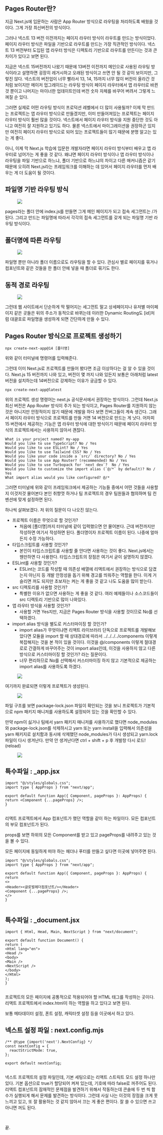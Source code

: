 <h2 data-ke-size="size26">Pages Router란?</h2>
<p data-ke-size="size16">지금 Next.js에 입문하는 사람은 App Router 방식으로 라우팅을 처리하도록 배웠을 것이다. 그게 가장 최신버전의 방식이다.</p>
<p data-ke-size="size16">그러나 넥스트 13 버전 이전까지는 페이지 라우터 방식이 라우트를 만드는 방식이었다. 페이지 라우터 방식은 파일을 기반으로 라우트를 만드는 가장 직관적인 방식이다. 넥스트 13 버전부터 도입된 앱 라우터 방식은 디렉토리 기반으로 라우트를 만든다는 것과 큰 차이가 있다고 보면 된다.</p>
<p data-ke-size="size16">지금은 넥스트 15버전까지 나왔기 때문에 13버전 이전까지 메인으로 사용된 라우팅 방식이라고 설명하면 굉장히 레거시하고 오래된 방식이고 쓰면 안 될 것 같이 보이지만, 그렇진 않다. 넥스트의 버전업이 너무 빨라서 13, 14, 15까지 너무 많이 버전이 올라간 것처럼 보이지만 메이저 업그레이드는 라우팅 방식이 페이지 라우터에서 앱 라우터로 바뀐 것 뿐이고 나머지는 마이너한 업데이트인데 버전 숫자 자체를 바꾸어 버려서 그렇게 느껴질 순 있다.</p>
<p data-ke-size="size16">그러면 실제로 어떤 라우팅 방식이 프로덕션 레벨에서 더 많이 사용될까? 이제 막 만드는 프로젝트는 앱 라우터 방식으로 만들겠지만, 이미 만들어져있는 프로젝트는 페이지 라우터 방식이 훨씬 많을 것이다. 넥스트에서 페이지 라우터 방식을 지원 중단한 것도 아니고 여전히 잘 지원하고 있기도 하다. 물론 넥스트에서 마이그레이션을 권장하곤 있지만 여전히 페이지 라우터 방식으로 되어 있는 프로젝트들이 많기 때문에 분명 알고는 있는 게 좋다.</p>
<p data-ke-size="size16">아니, 이제 막 Next.js 학습에 입문한 개발자라면 페이지 라우터 방식부터 배우고 앱 라우터로 넘어가는 게 좋을 것 같다. 왜냐면 페이지 라우터 방식이나 앱 라우터 방식이나 라우팅을 파일 기반으로 하느냐, 폴더 기반으로 하느냐의 차이고 다른 매커니즘은 같기 때문에 오히려 Next.js라는 프레임워크를 이해하는 데 있어서 페이지 라우터를 먼저 배우는 게 더 도움이 될 것이다.</p>
<h2 data-ke-size="size26">파일명 기반 라우팅 방식</h2>
<p><figure class="imageblock alignCenter" data-ke-mobileStyle="widthOrigin" data-origin-width="930" data-origin-height="602"><span data-url="https://blog.kakaocdn.net/dn/qbhcL/btsJidgBZyF/skbxifgjWjk5pjwXj3ffQK/img.png" data-phocus="https://blog.kakaocdn.net/dn/qbhcL/btsJidgBZyF/skbxifgjWjk5pjwXj3ffQK/img.png"><img src="https://blog.kakaocdn.net/dn/qbhcL/btsJidgBZyF/skbxifgjWjk5pjwXj3ffQK/img.png" srcset="https://img1.daumcdn.net/thumb/R1280x0/?scode=mtistory2&fname=https%3A%2F%2Fblog.kakaocdn.net%2Fdn%2FqbhcL%2FbtsJidgBZyF%2FskbxifgjWjk5pjwXj3ffQK%2Fimg.png" onerror="this.onerror=null; this.src='//t1.daumcdn.net/tistory_admin/static/images/no-image-v1.png'; this.srcset='//t1.daumcdn.net/tistory_admin/static/images/no-image-v1.png';" data-origin-width="930" data-origin-height="602"/></span></figure>
</p>
<p data-ke-size="size16">pages라는 폴더 안에 index.js를 만들면 그게 메인 페이지가 되고 접속 세그먼트는 /가 된다. 그리고 만드는 파일명에 따라서 각각의 접속 세그먼트를 갖게 되는 파일명 기반 라우팅 방식이다.</p>
<h2 data-ke-size="size26">폴더명에 따른 라우팅</h2>
<p><figure class="imageblock alignCenter" data-ke-mobileStyle="widthOrigin" data-origin-width="930" data-origin-height="816"><span data-url="https://blog.kakaocdn.net/dn/wbDl1/btsJg9zvuUx/NbYvyJCVn2lPY2pNLCkk2k/img.png" data-phocus="https://blog.kakaocdn.net/dn/wbDl1/btsJg9zvuUx/NbYvyJCVn2lPY2pNLCkk2k/img.png"><img src="https://blog.kakaocdn.net/dn/wbDl1/btsJg9zvuUx/NbYvyJCVn2lPY2pNLCkk2k/img.png" srcset="https://img1.daumcdn.net/thumb/R1280x0/?scode=mtistory2&fname=https%3A%2F%2Fblog.kakaocdn.net%2Fdn%2FwbDl1%2FbtsJg9zvuUx%2FNbYvyJCVn2lPY2pNLCkk2k%2Fimg.png" onerror="this.onerror=null; this.src='//t1.daumcdn.net/tistory_admin/static/images/no-image-v1.png'; this.srcset='//t1.daumcdn.net/tistory_admin/static/images/no-image-v1.png';" data-origin-width="930" data-origin-height="816"/></span></figure>
</p>
<p data-ke-size="size16">파일명 뿐만 아니라 폴더 이름으로도 라우팅을 할 수 있다. 관심사 별로 페이지를 묶거나 컴포넌트와 같은 것들을 한 폴더 안에 넣을 때 폴더로 묶기도 한다.</p>
<h2 data-ke-size="size26">동적 경로 라우팅</h2>
<p><figure class="imageblock alignCenter" data-ke-mobileStyle="widthOrigin" data-origin-width="930" data-origin-height="816"><span data-url="https://blog.kakaocdn.net/dn/byJBDf/btsJg459CCe/v8fLk6HyPtv6BAI0XwxuA0/img.png" data-phocus="https://blog.kakaocdn.net/dn/byJBDf/btsJg459CCe/v8fLk6HyPtv6BAI0XwxuA0/img.png"><img src="https://blog.kakaocdn.net/dn/byJBDf/btsJg459CCe/v8fLk6HyPtv6BAI0XwxuA0/img.png" srcset="https://img1.daumcdn.net/thumb/R1280x0/?scode=mtistory2&fname=https%3A%2F%2Fblog.kakaocdn.net%2Fdn%2FbyJBDf%2FbtsJg459CCe%2Fv8fLk6HyPtv6BAI0XwxuA0%2Fimg.png" onerror="this.onerror=null; this.src='//t1.daumcdn.net/tistory_admin/static/images/no-image-v1.png'; this.srcset='//t1.daumcdn.net/tistory_admin/static/images/no-image-v1.png';" data-origin-width="930" data-origin-height="816"/></span></figure>
</p>
<p data-ke-size="size16">그런데 웹 사이트에서 단순하게 딱 떨어지는 세그먼트 말고 상세페이지나 유저별 마이페이지 같은 곳들은 뒤의 주소가 동적으로 바뀌는데 이러한 Dynamic Routing도 [id]처럼 대괄호로 파일명을 생성하게 되면 간단하게 만들 수 있다.</p>
<h2 data-ke-size="size26">Pages Router 방식으로 프로젝트 생성하기</h2>
<pre id="code_1724747162789" class="typescript" data-ke-language="typescript" data-ke-type="codeblock"><code>npx create-next-app@14 [폴더명]</code></pre>
<p data-ke-size="size16">위와 같이 터미널에 명령어를 입력해준다.</p>
<p data-ke-size="size16">그런데 이미 Next.js로 프로젝트를 만들어 봤다면 조금 이상하다는 걸 알 수 있을 것이다. Next.js 15 버전까지 나와 있고, 버전이 몇 까지 나와 있든지 보통은 아래처럼 latest 버전을 설치하는데 14버전으로 강제하는 이유가 궁금할 수 있다.</p>
<pre id="code_1724747342949" class="typescript" data-ke-language="typescript" data-ke-type="codeblock"><code>npx create-next-app@latest</code></pre>
<p data-ke-size="size16">위의 프로젝트 생성 명령어는 next.js 공식문서에서 권장하는 방식이다. 그런데 Next.js 최신 버전은 App Router 방식이 주가 되는 방식이고, Pages Router를 지원하지 않는 것은 아니지만 안정적이지 않기 때문에 개발을 하다 보면 잔버그들이 계속 생긴다. 그래서 페이지 라우터 방식으로 프로젝트를 만들 거면 14 버전으로 만드는 게 낫다. 어차피 15 버전에서 제공하는 기능은 앱 라우터 방식에 대한 방식이기 때문에 페이지 라우터 방식의 프로젝트에서는 사용하지 않아서 괜찮다.</p>
<pre id="code_1724747454584" class="typescript" data-ke-language="typescript" data-ke-type="codeblock"><code>What is your project named? my-app
Would you like to use TypeScript? No / Yes
Would you like to use ESLint? No / Yes
Would you like to use Tailwind CSS? No / Yes
Would you like your code inside a `src/` directory? No / Yes
Would you like to use App Router? (recommended) No / Yes
Would you like to use Turbopack for `next dev`?  No / Yes
Would you like to customize the import alias (`@/*` by default)? No / Yes
What import alias would you like configured? @/*</code></pre>
<p data-ke-size="size16">그러면 터미널에 위와 같이 프레임워크에서 제공하는 기능들 중에서 어떤 것들을 사용할 지 이것저것 물어본다 본인 취향껏 하거나 팀 프로젝트의 경우 팀원들과 협의하며 팀 컨벤션에 맞게 설정하면 된다.</p>
<p data-ke-size="size16">하나씩 살펴보겠다. 저 위의 질문이 다 나오진 않는다.</p>
<ul style="list-style-type: disc;" data-ke-list-type="disc">
<li>프로젝트 이름은 무엇으로 할 것인가?
<ul style="list-style-type: disc;" data-ke-list-type="disc">
<li>처음에 [폴더명]까지 터미널에 같이 입력했으면 안 물어본다. 근데 버전까지만 작성하면 여기서 작성하면 된다. 폴더명이자 프로젝트 이름이 된다. 나중에 얼마든지 수정 가능하다.</li>
</ul>
</li>
<li>타입스크립트를 사용할 것인가?
<ul style="list-style-type: disc;" data-ke-list-type="disc">
<li>본인이 타입스크립트를 사용할 줄 안다면 사용하는 것이 좋다. Next.js에서는 웬만하면 다 사용한다. 타입스크립트의 장점은 여기서 굳이 설명하지 않겠다.</li>
</ul>
</li>
<li>ESLint를 사용할 것인가?<br />
<ul style="list-style-type: disc;" data-ke-list-type="disc">
<li>ESLint는 코드를 작성할 때 의존성 배열에 리액트에서 권장하는 방식으로 담겼는지 아닌지 등 개발 안정성을 돕기 위해 경고를 띄워주는 역할을 한다. 이게 거슬리면 꺼도 되지만 초보자는 켜는 게 좋을 것 같고 나도 도움을 많이 받는다.</li>
</ul>
</li>
<li>src 디렉토리를 사용할 것인가?
<ul style="list-style-type: disc;" data-ke-list-type="disc">
<li>특별한 이유가 없으면 사용하는 게 좋을 것 같다. 여러 예제들이나 소스코드들이 src 디렉토리 기반으로 많이 나와있다.</li>
</ul>
</li>
<li>앱 라우터 방식을 사용할 것인가?
<ul style="list-style-type: disc;" data-ke-list-type="disc">
<li>사용할 거면 Yes지만, 지금은 Pages Router 방식을 사용할 것이므로 No를 선택하겠다.</li>
</ul>
</li>
<li>import alias 방식을 별도로 커스터마이징 할 것인가?
<ul style="list-style-type: disc;" data-ke-list-type="disc">
<li>import alias가 무엇이냐면 리액트 라이브러리 단독으로 프로젝트를 개발해보았다면 모듈을 import 할 때 상대경로에 따라서 ../../../../components 이렇게 복잡해지는 것을 본 적이 있을 것이다. 이것을 @/components 이렇게 절대경로로 간결하게 바꾸어주는 것이 import alias인데, 이것을 사용하지 않고 다른 방식으로 커스터마이징 할 것인가? 라는 질문이다.</li>
<li>너무 편리하므로 No를 선택해서 커스터마이징 하지 않고 기본적으로 제공하는 import alias를 사용하도록 하겠다.</li>
</ul>
</li>
</ul>
<p><figure class="imageblock alignCenter" data-ke-mobileStyle="widthOrigin" data-origin-width="1132" data-origin-height="306"><span data-url="https://blog.kakaocdn.net/dn/DQiTt/btsJicvlJtn/ukUh0TJFWEdFgJj04C2Kfk/img.png" data-phocus="https://blog.kakaocdn.net/dn/DQiTt/btsJicvlJtn/ukUh0TJFWEdFgJj04C2Kfk/img.png"><img src="https://blog.kakaocdn.net/dn/DQiTt/btsJicvlJtn/ukUh0TJFWEdFgJj04C2Kfk/img.png" srcset="https://img1.daumcdn.net/thumb/R1280x0/?scode=mtistory2&fname=https%3A%2F%2Fblog.kakaocdn.net%2Fdn%2FDQiTt%2FbtsJicvlJtn%2FukUh0TJFWEdFgJj04C2Kfk%2Fimg.png" onerror="this.onerror=null; this.src='//t1.daumcdn.net/tistory_admin/static/images/no-image-v1.png'; this.srcset='//t1.daumcdn.net/tistory_admin/static/images/no-image-v1.png';" data-origin-width="1132" data-origin-height="306"/></span></figure>
</p>
<p data-ke-size="size16">여기까지 완료되면 이렇게 프로젝트가 생성된다.</p>
<p><figure class="imageblock alignCenter" data-ke-mobileStyle="widthOrigin" data-origin-width="670" data-origin-height="886"><span data-url="https://blog.kakaocdn.net/dn/b1e8Lp/btsJiiCdYJl/GKVJRsMT2s6gim0pk1USm0/img.png" data-phocus="https://blog.kakaocdn.net/dn/b1e8Lp/btsJiiCdYJl/GKVJRsMT2s6gim0pk1USm0/img.png"><img src="https://blog.kakaocdn.net/dn/b1e8Lp/btsJiiCdYJl/GKVJRsMT2s6gim0pk1USm0/img.png" srcset="https://img1.daumcdn.net/thumb/R1280x0/?scode=mtistory2&fname=https%3A%2F%2Fblog.kakaocdn.net%2Fdn%2Fb1e8Lp%2FbtsJiiCdYJl%2FGKVJRsMT2s6gim0pk1USm0%2Fimg.png" onerror="this.onerror=null; this.src='//t1.daumcdn.net/tistory_admin/static/images/no-image-v1.png'; this.srcset='//t1.daumcdn.net/tistory_admin/static/images/no-image-v1.png';" data-origin-width="670" data-origin-height="886"/></span></figure>
</p>
<p data-ke-size="size16">파일 구조를 보면 package-lock.json 파일이 확인되는 것을 보니 프로젝트가 기본적으로 npm 패키지 매니저를 사용하도록 설정되어 있는 것을 확인할 수 있다.</p>
<p data-ke-size="size16">만약 npm이 싫거나 팀에서 yarn 패키지 매니저를 사용하기로 했다면 node_modules와 package-lock.json를 삭제하시고 yarn 또는 yarn install을 입력해서 의존성을 yarn 패키지로 설치함과 동시에 삭제했던 node_modules가 다시 생성되고 yarn.lock 파일이 다시 생겨난다. 만약 안 생겨난다면 ctrl + shift + p 후 개발창 다시 로드! (reload)</p>
<p><figure class="imageblock alignCenter" data-ke-mobileStyle="widthOrigin" data-origin-width="682" data-origin-height="1142"><span data-url="https://blog.kakaocdn.net/dn/2IGZS/btsJg5jR1C6/ab7rSjIkb7CXfLcT89Btb1/img.png" data-phocus="https://blog.kakaocdn.net/dn/2IGZS/btsJg5jR1C6/ab7rSjIkb7CXfLcT89Btb1/img.png"><img src="https://blog.kakaocdn.net/dn/2IGZS/btsJg5jR1C6/ab7rSjIkb7CXfLcT89Btb1/img.png" srcset="https://img1.daumcdn.net/thumb/R1280x0/?scode=mtistory2&fname=https%3A%2F%2Fblog.kakaocdn.net%2Fdn%2F2IGZS%2FbtsJg5jR1C6%2Fab7rSjIkb7CXfLcT89Btb1%2Fimg.png" onerror="this.onerror=null; this.src='//t1.daumcdn.net/tistory_admin/static/images/no-image-v1.png'; this.srcset='//t1.daumcdn.net/tistory_admin/static/images/no-image-v1.png';" data-origin-width="682" data-origin-height="1142"/></span></figure>
</p>
<h2 data-ke-size="size26">특수파일 : _app.jsx</h2>
<pre id="code_1724753741867" class="typescript" data-ke-language="typescript" data-ke-type="codeblock"><code>import "@/styles/globals.css";
import type { AppProps } from "next/app";
<p>export default function App({ Component, pageProps }: AppProps) {
return &lt;Component {...pageProps} /&gt;;
}</code></pre></p>
<p data-ke-size="size16">리액트 프로젝트에서 App 컴포넌트가 했던 역할을 같이 하는 파일이다. 모든 컴포넌트의 부모 컴포넌트가 된다.</p>
<p data-ke-size="size16">props를 보면 하위의 모든 Component를 받고 있고 pageProps를 내려주고 있는 것을 볼 수 있다.</p>
<p data-ke-size="size16">모든 페이지에 동일하게 떠야 하는 헤더나 푸터를 만들고 싶다면 이곳에 넣어주면 된다.</p>
<pre id="code_1724754167093" class="typescript" data-ke-language="typescript" data-ke-type="codeblock"><code>import "@/styles/globals.css";
import type { AppProps } from "next/app";
<p>export default function App({ Component, pageProps }: AppProps) {
return
&lt;&gt;
&lt;Header&gt;&lt;글로벌헤더컴포넌트/&gt;&lt;/Header&gt;
&lt;Component {...pageProps} /&gt;;
&lt;/&gt;
}</code></pre></p>
<h2 data-ke-size="size26">특수파일 : _document.jsx</h2>
<pre id="code_1724754056344" class="typescript" data-ke-language="typescript" data-ke-type="codeblock"><code>import { Html, Head, Main, NextScript } from "next/document";
<p>export default function Document() {
return (
&lt;Html lang=&quot;en&quot;&gt;
&lt;Head /&gt;
&lt;body&gt;
&lt;Main /&gt;
&lt;NextScript /&gt;
&lt;/body&gt;
&lt;/Html&gt;
);
}</code></pre></p>
<p data-ke-size="size16">프로젝트의 모든 페이지에 공통적으로 적용되어야 할 HTML 태그를 작성하는 곳이다. 리액트 프로젝트에서 index.html이 하는 역할을 하고 있다고 보면 된다.</p>
<p data-ke-size="size16">보통 메타데이터 설정, 폰트 설정, 캐릭터셋 설정 등을 이곳에서 하고 있다.</p>
<h2 data-ke-size="size26">넥스트 설정 파일 : next.config.mjs</h2>
<pre id="code_1724754406056" class="typescript" data-ke-language="typescript" data-ke-type="codeblock"><code>/** @type {import('next').NextConfig} */
const nextConfig = {
  reactStrictMode: true,
};
<p>export default nextConfig;</code></pre></p>
<p data-ke-size="size16">넥스트 프로젝트의 설정 파일인데, 기본 세팅으로는 리액트 스트릭트 모드 설정 하나만 있다. 기본 옵션으로 true가 할당되어 켜져 있는데, 기호에 따라 false로 꺼주어도 된다. 리액트 컴포넌트의 잠재적인 문제점을 발견하기 위해서 작동하는데 콘솔에 두 번 씩 함수가 실행되게 해서 문제를 발견하는 방식이다. 그런데 사실 나는 이것의 장점을 크게 못 느끼고 있고, 또 잘 활용하는 것 같지 않아서 끄는 게 좋은 편이다. 잘 쓸 수 있으면 쓰고 아니면 꺼도 된다.</p>
<p data-ke-size="size16">&nbsp;</p>
<p data-ke-size="size16">끝.</p>
<p data-ke-size="size16">&nbsp;</p>